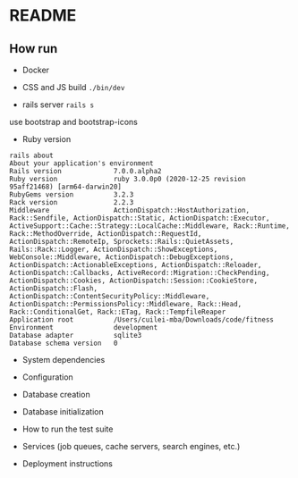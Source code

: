 # README

## How run
- Docker

- CSS and JS build
`./bin/dev`
- rails server
`rails s`

use bootstrap and bootstrap-icons

* Ruby version
```
rails about
About your application's environment
Rails version             7.0.0.alpha2
Ruby version              ruby 3.0.0p0 (2020-12-25 revision 95aff21468) [arm64-darwin20]
RubyGems version          3.2.3
Rack version              2.2.3
Middleware                ActionDispatch::HostAuthorization, Rack::Sendfile, ActionDispatch::Static, ActionDispatch::Executor, ActiveSupport::Cache::Strategy::LocalCache::Middleware, Rack::Runtime, Rack::MethodOverride, ActionDispatch::RequestId, ActionDispatch::RemoteIp, Sprockets::Rails::QuietAssets, Rails::Rack::Logger, ActionDispatch::ShowExceptions, WebConsole::Middleware, ActionDispatch::DebugExceptions, ActionDispatch::ActionableExceptions, ActionDispatch::Reloader, ActionDispatch::Callbacks, ActiveRecord::Migration::CheckPending, ActionDispatch::Cookies, ActionDispatch::Session::CookieStore, ActionDispatch::Flash, ActionDispatch::ContentSecurityPolicy::Middleware, ActionDispatch::PermissionsPolicy::Middleware, Rack::Head, Rack::ConditionalGet, Rack::ETag, Rack::TempfileReaper
Application root          /Users/cuilei-mba/Downloads/code/fitness
Environment               development
Database adapter          sqlite3
Database schema version   0
```
* System dependencies

* Configuration

* Database creation

* Database initialization

* How to run the test suite

* Services (job queues, cache servers, search engines, etc.)

* Deployment instructions
